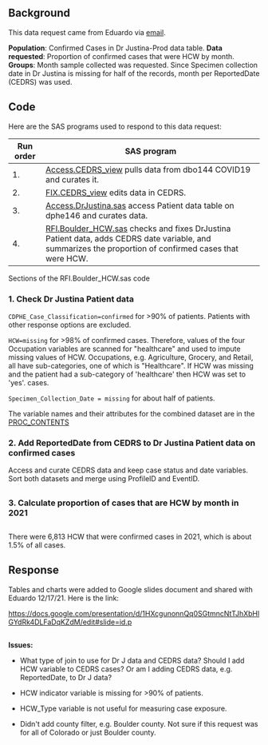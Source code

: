## Background 
This data request came from Eduardo via [email](./Documents/Email_request_120321.pdf).  

**Population**: Confirmed Cases in Dr Justina-Prod data table.   **Data requested**: Proportion of confirmed cases that were HCW by month.   **Groups**: Month sample collected was requested. Since Specimen collection date in Dr Justina is missing for half of the records, month per ReportedDate (CEDRS) was used. 


## Code
Here are the SAS programs used to respond to this data request:

|Run order|SAS program|
|---------|-----------|
|1.|[Access.CEDRS_view](../0.Universal/SAS%20code/Access.CEDRS_view.sas) pulls data from dbo144 COVID19 and curates it.|
|2.|[FIX.CEDRS_view](../0.Universal/SAS%20code/Fix.CEDRS_view.sas) edits data in CEDRS.|
|3.|[Access.DrJustina.sas](../0.Universal/SAS%20code/Access.DrJustina_prod.sas) access Patient data table on dphe146 and curates data.
|4.|[RFI.Boulder_HCW.sas](./SAS/RFI.Boulder_HCW.sas) checks and fixes DrJustina Patient data, adds CEDRS date variable, and summarizes the proportion of confirmed cases that were HCW.|

Sections of the RFI.Boulder_HCW.sas code

### **1. Check Dr Justina Patient data**

`CDPHE_Case_Classification=confirmed` for >90% of patients. Patients with other response options are excluded. 

`HCW=missing` for >98% of confirmed cases. Therefore, values of the four Occupation variables are scanned for "healthcare" and used to impute missing values of HCW. Occupations, e.g. Agriculture, Grocery, and Retail, all have sub-categories, one of which is "Healthcare". If HCW was missing and the patient had a sub-category of 'healthcare' then HCW was set to 'yes'.
cases.

`Specimen_Collection_Date = missing` for about half of patients.


The variable names and their attributes for the combined dataset are in the [PROC_CONTENTS](./Documents/PROC_Contents.HCW_CEDRS.pdf)


### **2. Add ReportedDate from CEDRS to Dr Justina Patient data on confirmed cases**

Access and curate CEDRS data and keep case status and date variables. Sort both datasets and merge using ProfileID and EventID.

##
### **3. Calculate proportion of cases that are HCW by month in 2021**
##
There were 6,813 HCW that were confirmed cases in 2021, which is about 1.5% of all cases. 


## Response
Tables and charts were added to Google slides document and shared with Eduardo 12/17/21. Here is the link:

https://docs.google.com/presentation/d/1HXcgunonnQq0SGtmncNtTJhXbHlGYdRk4DLFaDqKZdM/edit#slide=id.p


##
**Issues:**
* What type of join to use for Dr J data and CEDRS data? Should I add HCW variable to CEDRS cases? Or am I adding CEDRS data, e.g. ReportedDate, to Dr J data?

* HCW indicator variable is missing for >90% of patients.

* HCW_Type variable is not useful for measuring case exposure.

* Didn't add county filter, e.g. Boulder county. Not sure if this request was for all of Colorado or just Boulder county.


